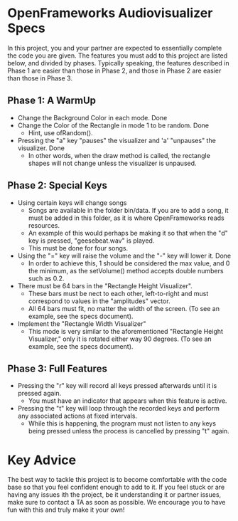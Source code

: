 # OpenFrameworks Audiovisualizer Specs
In this project, you and your partner are expected to essentially complete the code you are given. The features you must add to this project are listed below, and divided by phases. Typically speaking, the features described in Phase 1 are easier than those in Phase 2, and those in Phase 2 are easier than those in Phase 3. 

## Phase 1: A WarmUp
- Change the Background Color in each mode.   Done
- Change the Color of the Rectangle in mode 1 to be random.   Done
    - Hint, use ofRandom().
- Pressing the "a" key "pauses" the visualizer and 'a' "unpauses" the visualizer.   Done
    - In other words, when the draw method is called, the rectangle shapes will not change unless the visualizer is unpaused.

## Phase 2: Special Keys
- Using certain keys will change songs
   - Songs are available in the folder bin/data. If you are to add a song, it must be added in this folder, as it is where OpenFrameworks reads resources.
    - An example of this would perhaps be making it so that when the "d" key is pressed, "geesebeat.wav" is played. 
    - This must be done for four songs. 
- Using the "=" key will raise the volume and the "-" key will lower it.   Done
    - In order to achieve this, 1 should be considered the max value, and 0 the minimum, as the setVolume() method accepts double numbers such as 0.2.
- There must be 64 bars in the "Rectangle Height Visualizer". 
    - These bars must be nect to each other, left-to-right and must correspond to values in the "amplitudes" vector.
    - All 64 bars must fit, no matter the width of the screen. (To see an example, see the specs document).
- Implement the "Rectangle Width Visualizer"
    - This mode is very similar to the aforementioned "Rectangle Height Visualizer," only it is rotated either way 90 degrees. (To see an example, see the specs document).

## Phase 3: Full Features
- Pressing the "r" key will record all keys pressed afterwards until it is pressed again.
    - You must have an indicator that appears when this feature is active. 
- Pressing the "t" key will loop through the recorded keys and perform any associated actions at fixed intervals.
    - While this is happening, the program must not listen to any keys being pressed unless the process is cancelled by pressing "t" again.

# Key Advice
The best way to tackle this project is to become comfortable with the code base so that you feel confident enough to add to it. If you feel stuck or are having any issues ith the project, be it understanding it or partner issues, make sure to contact a TA as soon as possible. We encourage you to have fun with this and truly make it your own!